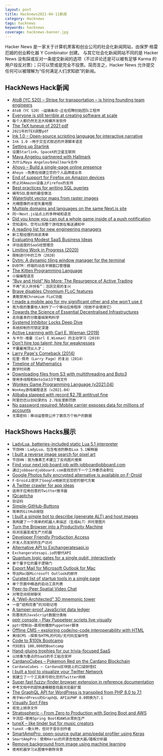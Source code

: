 ```yaml
---
layout: post
title: Hacknews2021-04-11新闻
category: Hacknews
tags: hacknews
keywords: hacknews
coverage: hacknews-banner.jpg
---
```


Hacker News 是一家关于计算机黑客和创业公司的社会化新闻网站，由保罗·格雷厄姆的创业孵化器 Y Combinator 创建。
与其它社会化新闻网站不同的是 Hacker News 没有踩或反对一条提交新闻的选项（不过评论还是可以被有足够 Karma 的用户投反对票）；只可以赞或是完全不投票。简而言之，Hacker News 允许提交任何可以被理解为“任何满足人们求知欲”的新闻。

## HackNews Hack新闻


- [AtoB (YC S20) – Stripe for transportation – is hiring founding team engineers](https://www.notion.so/atob/Founding-Team-Engineers-AtoB-1db448bd0b8c482db48857f04c7244cf)
- `AtoB（YC S20）–运输条纹–正在招聘创始团队工程师`
- [Everyone is still terrible at creating software at scale](https://margint.blog/2021/04/05/creating-software-at-scale/)
- `每个人都仍然无法大规模开发软件`
- [The TeX tuneup of 2021 pdf](https://tug.org/TUGboat/tb42-1/tb130knuth-tuneup21.pdf)
- `2021年的TEX调整pdf`
- [Ink 1.0 – Open-source scripting language for interactive narrative](https://www.inklestudios.com/2021/02/22/ink-version-1.html)
- `Ink 1.0 –用于交互式叙述的开源脚本语言`
- [Setting up Starlink](https://www.jeffgeerling.com/blog/2021/setting-starlink-spacexs-satellite-internet)
- `设置Starlink，SpaceX的卫星互联网`
- [Maya Angelou partnered with Hallmark](https://www.neh.gov/article/why-maya-angelou-partnered-hallmark)
- `为什么Maya Angelou与Hallmark合作`
- [Ahoyo – Build a single-page online presence](https://ahoyo.to)
- `Ahoyo –免费在线建立您的个人品牌或业务`
- [End of support for Firefox on Amazon devices](https://support.mozilla.org/en-US/kb/end-support-firefox-amazon-devices)
- `终止对Amazon设备上Firefox的支持`
- [Best practices for writing SQL queries](https://www.metabase.com/learn/building-analytics/sql-templates/sql-best-practices)
- `编写SQL查询的最佳做法`
- [Watertight vector maps from raster images](https://mzucker.github.io/2018/05/14/maptrace.html)
- `光栅图像的水密矢量地图`
- [Multiple domains and languages on the same Next.js site](https://github.com/tomsoderlund/nextjs-multi-domain-locale)
- `同一Next.js站点上的多种域和语言`
- [Did you know you can put a whole game inside of a push notification](https://twitter.com/neilsardesai/status/1380649026186534913)
- `您知道吗，您可以将整个游戏放在推送通知中`
- [A reading list for new engineering managers](https://jacobian.org/2018/may/2/engmanager-reading-list/)
- `新工程经理的阅读清单`
- [Evaluating Modest SaaS Business Ideas](https://greaterdanorequalto.com/evaluating-modest-saas-business-ideas/)
- `评估适度的SaaS经营理念`
- [Limiting Work in Progress (2020)](https://truemped.github.io/posts/mgmt/limiting-wip/)
- `限制进行中的工作（2020）`
- [Dvtm: A dynamic tiling window manager for the terminal](https://github.com/martanne/dvtm)
- `DVDTM：终端的动态平铺窗口管理器`
- [The Kitten Programming Language](http://kittenlang.org/)
- `小猫编程语言`
- [“Buy and Hold” No More: The Resurgence of Active Trading](https://a16z.com/2021/03/29/active-trading/)
- `不再“买入并持有”：活跃交易的复兴`
- [Brave disables Chromium FLoC features](https://github.com/brave/brave-core/pull/8468)
- `勇敢禁用Chromium FLoC功能`
- [I made a mobile app for my significant other and she won't use it](https://jerseyfonseca.com/blogs/wewatch)
- `我为我的重要他人制作了一个移动应用程序（但她不会使用它）`
- [Towards the Science of Essential Decentralised Infrastructures](https://dl.acm.org/doi/abs/10.1145/3428662.3429744)
- `走向基本的分散基础架构科学`
- [Systemd Inhibitor Locks Deep Dive](https://trstringer.com/systemd-inhibitor-locks/)
- `系统抑制剂可锁定深潜`
- [Active Learning with Carl E. Wieman (2019)](https://www.lindau-nobel.org/al/)
- `与卡尔·维曼（Carl E.Wieman）的主动学习（2019）`
- [Don’t hire top talent; hire for weaknesses](https://benjiweber.co.uk/blog/2021/04/10/dont-hire-top-talent-hire-for-weaknesses/)
- `不要雇用顶尖人才；`
- [Larry Page's Comeback (2014)](https://www.businessinsider.com/larry-page-the-untold-story-2014-4)
- `拉里·佩奇（Larry Page）的复出（2014）`
- [Timeline of Mathematics](https://mathigon.org/timeline)
- `数学时间表`
- [Downloading files from S3 with multithreading and Boto3](https://emasquil.github.io/posts/multithreading-boto3/)
- `使用多线程和Boto3从S3下载文件`
- [Wonkey Game Programming Language (v2021.04)](https://github.com/wonkey-coders/wonkey)
- `Wonkey游戏编程语言（v2021.04）`
- [Alibaba slapped with record $2.7B antitrust fine](https://www.zdnet.com/article/alibaba-slapped-with-record-2-7b-antitrust-fine/)
- `阿里巴巴以创纪录的$ 2.7B反垄断罚款`
- [No password required: Mobile carrier exposes data for millions of accounts](https://arstechnica.com/information-technology/2021/04/no-password-required-mobile-carrier-exposes-data-for-millions-of-accounts/)
- `无需密码：移动运营商公开了数百万个帐户的数据`


## HackShows Hacks展示

- [ LadyLua, batteries-included static Lua 5.1 interpreter](https://github.com/tongson/LadyLua)
- `节目HN：LadyLua，包含电池的静态Lua 5.1解释器`
- [ I built a reverse image search for pixel art](https://github.com/emnh/PixelArtSearch/blob/master/README.md)
- `节目HN：我为像素艺术建立了反向图片搜索`
- [ Find your next job board job with jobboardjobboard.com](https://jobboardjobboard.com/)
- `通过jobboardjobboard.com查找您的下一个工作委员会职位`
- [ Google Photos fully encrypted alternative is available on F-Droid](https://f-droid.org/en/packages/org.stingle.photos/)
- `F-Droid上提供了Google相册完全加密的替代方案`
- [ A Twitter crawler for app ideas](https://iwishtherewas.app/)
- `适用于应用创意的Twitter搜寻器`
- [ IQcaptcha](https://captcha.us.to)
- `验证码`
- [ Simple-GitHub-Buttons](https://github.com/ChristianFJung/simple-github-buttons)
- `简单的GitHub按钮`
- [ I built a simple bot to describe (generate ALT) and host images](https://devpost.com/software/image-alt-text-generator-chatbot)
- `我构建了一个简单的机器人来描述（生成ALT）并托管图片`
- [ Turn the Browser into a Productivity Machine](https://www.deprocrastination.co/extension?ref=hn)
- `将浏览器变成生产力机器`
- [ Developer Friendly Production Access](https://cased.com)
- `开发人员友好的生产访问`
- [ Alternative API to Exchangeratesapi.io](https://www.exchangerate.host/#/)
- `Exchangeratesapi.io的替代API`
- [ Quantum logic gates for a single qubit, interactively](https://quantumflytrap.com/blog/2021/qubit-interactively)
- `单个量子位的量子逻辑门`
- [ Export Mail for Microsoft Outlook for Mac](https://exportoutlookmacmail.com/)
- `导出Mac版Microsoft Outlook的邮件`
- [ Curated list of startup tools in a single page](https://startuptoolchain.com)
- `单个页面中精选的启动工具列表`
- [ Peer-to-Peer Spatial Video Chat](https://kupla-lite.herokuapp.com/)
- `对等空间视频聊天`
- [ A “Well-Architected” 3D mnemonic tower](https://waf.fudless.xyz)
- `一座“结构完善”的3D助记塔`
- [ A tamper-proof JavaScript data ledger](https://github.com/concords/ledger)
- `防篡改的JavaScript数据分类帐`
- [ pptr console – Play Puppeteer scripts live visually](https://pptrconsole.com/?hello_hn)
- `pptr控制台–直观地播放Puppeteer脚本`
- [ Offline CMS – exploring code/no-code interoperability with HTML](https://github.com/divyenduz/offline-cms)
- `离线CMS –探索与HTML的代码/无代码互操作性`
- [ Code to $100k Bootcamp](https://codeto100k.com)
- `代码到$ 100,000的Bootcamp`
- [ Hand-gluing trophies for our trivia-focused SaaS](http://trivia.co/blog/trophies)
- `以琐事为重点的SaaS的手工粘合奖杯`
- [ CardanoCubes – Pokemon Red on the Cardano Blockchain](https://cardanocubes.com)
- `CardanoCubes – Cardano区块链上的口袋妖怪红`
- [ I built a tool to visualize your Twitter Network](https://listtweet.com)
- `我建立了一个工具来可视化您的Twitter网络`
- [ Super fast fuzzy-finder browser extension in reference documentation](https://github.com/sharat87/docjump)
- `参考文档中的超快速模糊查找器浏览器扩展`
- [ The GraphQL API for WordPress is transpiled from PHP 8.0 to 7.1](https://graphql-api.com/blog/the-plugin-is-now-transpiled-from-php-80-to-71/)
- `用于WordPress的GraphQL API从PHP 8.0转换为7.1`
- [ Visually Sort Files](https://github.com/VisualFileSorter/VisualFileSorter)
- `视觉上排序文件`
- [ Stratospheric – From Zero to Production with Spring Boot and AWS](https://stratospheric.dev/)
- `平流层–使用Spring Boot和AWS从零到生产`
- [ tuneX – like tinder but for music creators](https://tuneX.app)
- `tuneX –像火种，但对于音乐创作者`
- [ SmartAmpPro: open-source guitar amp/pedal profiler using Keras](https://github.com/GuitarML/SmartAmpPro)
- `SmartAmpPro：使用Keras的开源吉他放大器/踏板分析器`
- [ Remove background from image using machine learning](https://removebackground.app)
- `使用机器学习从图像中删除背景`

